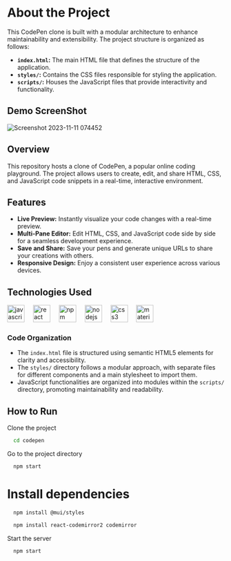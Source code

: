 # About the Project

This CodePen clone is built with a modular architecture to enhance maintainability and extensibility. The project structure is organized as follows:

- **`index.html`:** The main HTML file that defines the structure of the application.
- **`styles/`:** Contains the CSS files responsible for styling the application.
- **`scripts/`:** Houses the JavaScript files that provide interactivity and functionality.

##  Demo ScreenShot
![Screenshot 2023-11-11 074452](https://github.com/DarkRai087/Codepen-clone/assets/101416127/07716c1a-08ca-427c-91c9-febc9140e22a)
##

## Overview

This repository hosts a clone of CodePen, a popular online coding playground. The project allows users to create, edit, and share HTML, CSS, and JavaScript code snippets in a real-time, interactive environment.

## Features

- **Live Preview:** Instantly visualize your code changes with a real-time preview.
- **Multi-Pane Editor:** Edit HTML, CSS, and JavaScript code side by side for a seamless development experience.
- **Save and Share:** Save your pens and generate unique URLs to share your creations with others.
- **Responsive Design:** Enjoy a consistent user experience across various devices.

## Technologies Used
<div align="left">
  <img src="https://cdn.jsdelivr.net/gh/devicons/devicon/icons/javascript/javascript-original.svg" height="40" alt="javascript logo"  />
  <img width="12" />
  <img src="https://cdn.jsdelivr.net/gh/devicons/devicon/icons/react/react-original.svg" height="40" alt="react logo"  />
  <img width="12" />
  <img src="https://cdn.jsdelivr.net/gh/devicons/devicon/icons/npm/npm-original-wordmark.svg" height="40" alt="npm logo"  />
  <img width="12" />
  <img src="https://cdn.jsdelivr.net/gh/devicons/devicon/icons/nodejs/nodejs-original.svg" height="40" alt="nodejs logo"  />
  <img width="12" />
  <img src="https://cdn.jsdelivr.net/gh/devicons/devicon/icons/css3/css3-original.svg" height="40" alt="css3 logo"  />
  <img width="12" />
  <img src="https://cdn.jsdelivr.net/gh/devicons/devicon/icons/materialui/materialui-original.svg" height="40" alt="materialui logo"  />
</div>

###

### Code Organization

- The `index.html` file is structured using semantic HTML5 elements for clarity and accessibility.
- The `styles/` directory follows a modular approach, with separate files for different components and a main stylesheet to import them.
- JavaScript functionalities are organized into modules within the `scripts/` directory, promoting maintainability and readability.



## How to Run

Clone the project

```bash
  cd codepen
```

Go to the project directory

```bash
  npm start 
```

# Install dependencies

```bash
  npm install @mui/styles
```
```bash
  npm install react-codemirror2 codemirror
```

Start the server

```bash
  npm start 
```

